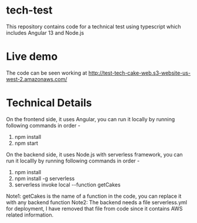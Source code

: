# tech-test
This repository contains code for a technical test using typescript which includes Angular 13 and Node.js

# Live demo 
The code can be seen working at http://test-tech-cake-web.s3-website-us-west-2.amazonaws.com/

# Technical Details

On the frontend side, it uses Angular, you can run it locally by running following commands in order - 
1. npm install
2. npm start

On the backend side, it uses Node.js with serverless framework, you can run it locallly by running following commands in order - 
1. npm install
2. npm install -g serverless
3. serverless invoke local --function getCakes

Note1: getCakes is the name of a function in the code, you can replace it with any backend function
Note2: The backend needs a file serverless.yml for deployment, I have removed that file from code since it contains AWS related information.
